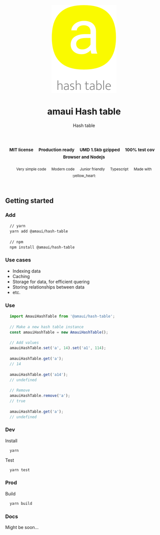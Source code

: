 
</br >
</br >

<p align='center'>
  <a target='_blank' rel='noopener noreferrer' href='#'>
    <img src='utils/images/logo.svg' alt='amaui logo' />
  </a>
</p>

<h1 align='center'>amaui Hash table</h1>

<p align='center'>
  Hash table
</p>

<br />

<h3 align='center'>
  <sub>MIT license&nbsp;&nbsp;&nbsp;&nbsp;</sub>
  <sub>Production ready&nbsp;&nbsp;&nbsp;&nbsp;</sub>
  <sub>UMD 1.5kb gzipped&nbsp;&nbsp;&nbsp;&nbsp;</sub>
  <sub>100% test cov&nbsp;&nbsp;&nbsp;&nbsp;</sub>
  <sub>Browser and Nodejs</sub>
</h3>

<p align='center'>
  <sub>Very simple code&nbsp;&nbsp;&nbsp;&nbsp;</sub>
  <sub>Modern code&nbsp;&nbsp;&nbsp;&nbsp;</sub>
  <sub>Junior friendly&nbsp;&nbsp;&nbsp;&nbsp;</sub>
  <sub>Typescript&nbsp;&nbsp;&nbsp;&nbsp;</sub>
  <sub>Made with :yellow_heart:</sub>
</p>

<br />

## Getting started

### Add

```sh
  // yarn
  yarn add @amaui/hash-table

  // npm
  npm install @amaui/hash-table
```

### Use cases
- Indexing data
- Caching
- Storage for data, for efficient quering
- Storing relationships between data
- etc.

### Use

```javascript
  import AmauiHashTable from '@amaui/hash-table';

  // Make a new hash table instance
  const amauiHashTable = new AmauiHashTable();

  // Add values
  amauiHashTable.set('a', 14).set('a1', 114);

  amauiHashTable.get('a');
  // 14

  amauiHashTable.get('a14');
  // undefined

  // Remove
  amauiHashTable.remove('a');
  // true

  amauiHashTable.get('a');
  // undefined
```

### Dev

Install

```sh
  yarn
```

Test

```sh
  yarn test
```

### Prod

Build

```sh
  yarn build
```

### Docs

Might be soon...
